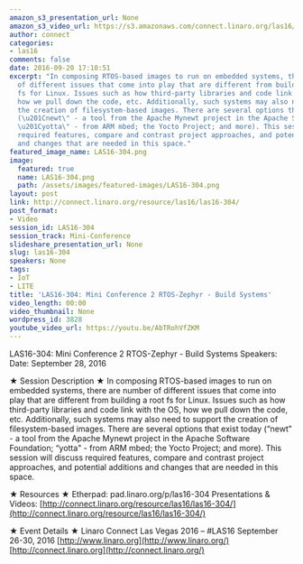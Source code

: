 ```yaml
---
amazon_s3_presentation_url: None
amazon_s3_video_url: https://s3.amazonaws.com/connect.linaro.org/las16/Videos/Wednesday/LAS16-304%20Mini%20Conference%202%20Cortex-M%20Software%20-%20Build%20Systems.mp4
author: connect
categories:
- las16
comments: false
date: 2016-09-20 17:10:51
excerpt: "In composing RTOS-based images to run on embedded systems, there are number
  of different issues that come into play that are different from building a root
  fs for Linux. Issues such as how third-party libraries and code link with the OS,
  how we pull down the code, etc. Additionally, such systems may also need to support
  the creation of filesystem-based images. There are several options that exist today
  (\u201Cnewt\" - a tool from the Apache Mynewt project in the Apache Software Foundation;
  \u201Cyotta\" - from ARM mbed; the Yocto Project; and more). This session will discuss
  required features, compare and contrast project approaches, and potential additions
  and changes that are needed in this space."
featured_image_name: LAS16-304.png
image:
  featured: true
  name: LAS16-304.png
  path: /assets/images/featured-images/LAS16-304.png
layout: post
link: http://connect.linaro.org/resource/las16/las16-304/
post_format:
- Video
session_id: LAS16-304
session_track: Mini-Conference
slideshare_presentation_url: None
slug: las16-304
speakers: None
tags:
- IoT
- LITE
title: 'LAS16-304: Mini Conference 2 RTOS-Zephyr - Build Systems'
video_length: 00:00
video_thumbnail: None
wordpress_id: 3828
youtube_video_url: https://youtu.be/AbTRohVfZKM
---
```


LAS16-304: Mini Conference 2 RTOS-Zephyr - Build Systems
Speakers:
Date: September 28, 2016

★ Session Description ★
In composing RTOS-based images to run on embedded systems, there are number of different issues that come into play that are different from building a root fs for Linux. Issues such as how third-party libraries and code link with the OS, how we pull down the code, etc. Additionally, such systems may also need to support the creation of filesystem-based images. There are several options that exist today (“newt" - a tool from the Apache Mynewt project in the Apache Software Foundation; “yotta" - from ARM mbed; the Yocto Project; and more). This session will discuss required features, compare and contrast project approaches, and potential additions and changes that are needed in this space.

★ Resources ★
Etherpad: pad.linaro.org/p/las16-304
Presentations & Videos: [http://connect.linaro.org/resource/las16/las16-304/](http://connect.linaro.org/resource/las16/las16-304/)

★ Event Details ★
Linaro Connect Las Vegas 2016 – #LAS16
September 26-30, 2016
[http://www.linaro.org](http://www.linaro.org/)
[http://connect.linaro.org](http://connect.linaro.org/)